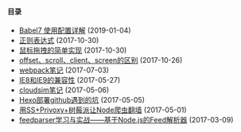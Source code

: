 #### 目录

* [Babel7 使用配置详解]() (2019-01-04)
* [正则表达式]() (2017-10-30)
* [鼠标拖拽的简单实现]() (2017-10-30)
* [offset、scroll、client、screen的区别]() (2017-10-26)
* [webpack笔记]() (2017-07-03)
* [IE8和IE9的兼容性]() (2017-05-27)
* [cloudsim笔记]() (2017-05-06)
* [Hexo部署github遇到的坑]() (2017-05-05)
* [用SS+Privoxy+树莓派让Node爬虫翻墙]() (2017-05-01)
* [feedparser学习与实战——基于Node.js的Feed解析器]() (2017-03-09)